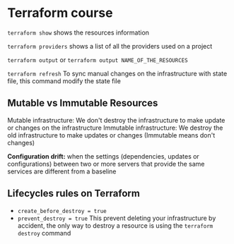 # Terraform course

`terraform show`  shows the resources information

`terraform providers`  shows a list of all the providers used on a project

`terraform output`  or `terraform output NAME_OF_THE_RESOURCES`

`terraform refresh`  To sync manual changes on the infrastructure with state file, this command modify the state file

## Mutable vs Immutable Resources

Mutable infrastructure: We don't destroy the infrastructure to make update or changes on the infrastructure
Immutable infrastructure: We destroy the old infrastructure to make updates or changes (Immutable means don't changes)

__Configuration drift:__ when the settings (dependencies, updates or configurations) between two or more servers that provide the same services are different from a baseline

## Lifecycles rules on Terraform 

* `create_before_destroy = true`
* `prevent_destroy = true`  This prevent deleting your infrastructure by accident, the only way to destroy a resource is using the `terraform destroy` command

